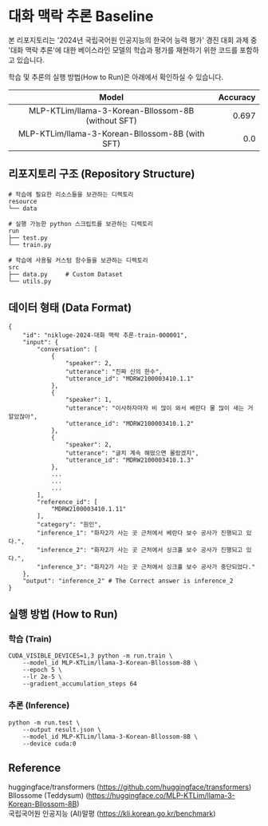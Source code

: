 # 대화 맥락 추론 Baseline
본 리포지토리는 '2024년 국립국어원 인공지능의 한국어 능력 평가' 경진 대회 과제 중 '대화 맥락 추론'에 대한 베이스라인 모델의 학습과 평가를 재현하기 위한 코드를 포함하고 있습니다.  

학습 및 추론의 실행 방법(How to Run)은 아래에서 확인하실 수 있습니다.  

|Model|Accuracy|
|:---:|---:|
|MLP-KTLim/llama-3-Korean-Bllossom-8B (without SFT)|0.697|
|MLP-KTLim/llama-3-Korean-Bllossom-8B (with SFT)|0.0|

## 리포지토리 구조 (Repository Structure)
```
# 학습에 필요한 리소스들을 보관하는 디렉토리
resource
└── data

# 실행 가능한 python 스크립트를 보관하는 디렉토리
run
├── test.py
└── train.py

# 학습에 사용될 커스텀 함수들을 보관하는 디렉토리
src
├── data.py     # Custom Dataset
└── utils.py
```

## 데이터 형태 (Data Format)
```
{
    "id": "nikluge-2024-대화 맥락 추론-train-000001",
    "input": {
        "conversation": [
            {
                "speaker": 2,
                "utterance": "진짜 신의 한수",
                "utterance_id": "MDRW2100003410.1.1"
            },
            {
                "speaker": 1,
                "utterance": "이사하자마자 비 많이 와서 베란다 물 많이 새는 거 알았잖아",
                "utterance_id": "MDRW2100003410.1.2"
            },
            {
                "speaker": 2,
                "utterance": "글치 계속 해떴으면 몰랐겠지",
                "utterance_id": "MDRW2100003410.1.3"
            },
            ...
            ...
            ...
        ],
        "reference_id": [
            "MDRW2100003410.1.11"
        ],
        "category": "원인",
        "inference_1": "화자2가 사는 곳 근처에서 베란다 보수 공사가 진행되고 있다.",
        "inference_2": "화자2가 사는 곳 근처에서 싱크홀 보수 공사가 진행되고 있다.",
        "inference_3": "화자2가 사는 곳 근처에서 싱크홀 보수 공사가 중단되었다."
    },
    "output": "inference_2" # The Correct answer is inference_2
}
```

## 실행 방법 (How to Run)
### 학습 (Train)
```
CUDA_VISIBLE_DEVICES=1,3 python -m run.train \
    --model_id MLP-KTLim/llama-3-Korean-Bllossom-8B \
    --epoch 5 \
    --lr 2e-5 \
    --gradient_accumulation_steps 64
```

### 추론 (Inference)
```
python -m run.test \
    --output result.json \
    --model_id MLP-KTLim/llama-3-Korean-Bllossom-8B \
    --device cuda:0
```


## Reference
huggingface/transformers (https://github.com/huggingface/transformers)  
Bllossome (Teddysum) (https://huggingface.co/MLP-KTLim/llama-3-Korean-Bllossom-8B)  
국립국어원 인공지능 (AI)말평 (https://kli.korean.go.kr/benchmark)  
